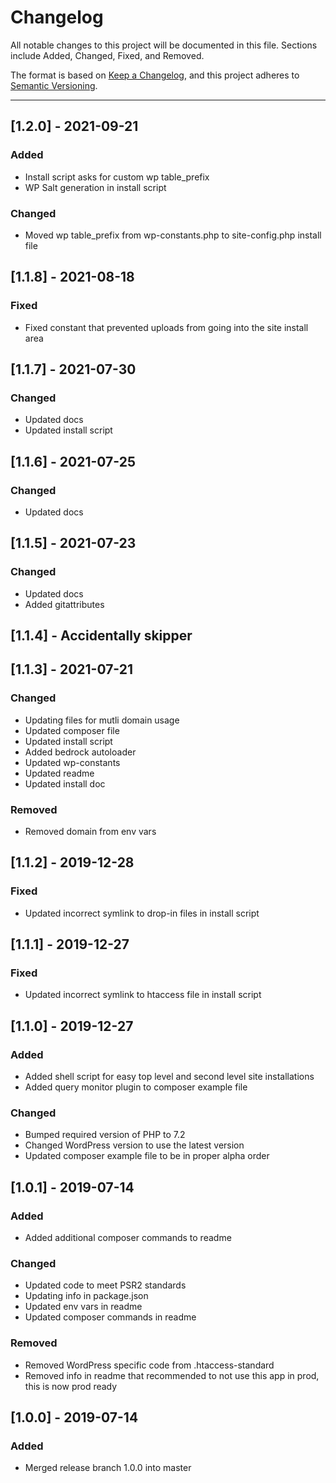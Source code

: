 # Changelog

All notable changes to this project will be documented in this file. Sections include Added, Changed, Fixed, and Removed.

The format is based on [Keep a Changelog](https://keepachangelog.com/en/1.0.0/), and this project adheres to [Semantic Versioning](https://semver.org/spec/v2.0.0.html).

---

## [1.2.0] - 2021-09-21

### Added

- Install script asks for custom wp table_prefix
- WP Salt generation in install script

### Changed

- Moved wp table_prefix from wp-constants.php to site-config.php install file

## [1.1.8] - 2021-08-18

### Fixed

- Fixed constant that prevented uploads from going into the site install area

## [1.1.7] - 2021-07-30

### Changed

- Updated docs
- Updated install script

## [1.1.6] - 2021-07-25

### Changed

- Updated docs

## [1.1.5] - 2021-07-23

### Changed

- Updated docs
- Added gitattributes

## [1.1.4] - Accidentally skipper

## [1.1.3] - 2021-07-21

### Changed

- Updating files for mutli domain usage
- Updated composer file
- Updated install script
- Added bedrock autoloader
- Updated wp-constants
- Updated readme
- Updated install doc

### Removed

- Removed domain from env vars

## [1.1.2] - 2019-12-28

### Fixed

- Updated incorrect symlink to drop-in files in install script

## [1.1.1] - 2019-12-27

### Fixed

- Updated incorrect symlink to htaccess file in install script

## [1.1.0] - 2019-12-27

### Added

- Added shell script for easy top level and second level site installations
- Added query monitor plugin to composer example file

### Changed

- Bumped required version of PHP to 7.2
- Changed WordPress version to use the latest version
- Updated composer example file to be in proper alpha order

## [1.0.1] - 2019-07-14

### Added

- Added additional composer commands to readme

### Changed

- Updated code to meet PSR2 standards
- Updating info in package.json
- Updated env vars in readme
- Updated composer commands in readme

### Removed

- Removed WordPress specific code from .htaccess-standard
- Removed info in readme that recommended to not use this app in prod, this is now prod ready

## [1.0.0] - 2019-07-14

### Added

- Merged release branch 1.0.0 into master
